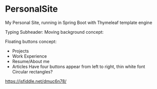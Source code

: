 # PersonalSite
My Personal Site, running in Spring Boot with Thymeleaf template engine




Typing Subheader:
Moving background concept:

Floating buttons concept:
- Projects
- Work Experience
- Resume/About me
- Articles
Have four buttons appear from left to right, thin white font
Circular rectangles?





https://jsfiddle.net/dmuc6n78/